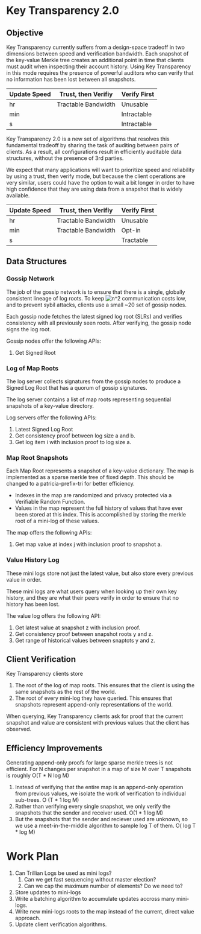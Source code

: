 # Key Transparency 2.0

## Objective

Key Transparency currently suffers from a design-space tradeoff in two dimensions between
speed and verification bandwidth.  Each snapshot of the key-value Merkle tree creates an additional
point in time that clients must audit when inspecting their account history. 
Using Key Transparency in this mode requires the presence of powerful auditors who can verify
that no information has been lost between all snapshots.

| Update Speed | Trust, then Verifiy | Verify First |
|--------------|---------------------|--------------|
| hr           | Tractable Bandwidth | Unusable     |
| min          |                     | Intractable  |
| s            |                     | Intractable  |


Key Transparency 2.0 is a new set of algorithms that resolves this fundamental tradeoff by sharing 
the task of auditing between pairs of clients. As a result, all configurations result in efficiently
auditable data structures, without the presence of 3rd parties. 

We expect that many applications will want to prioritize speed and reliability by using a trust, then verify mode, but because the client operations are very similar, users could have the option to wait a bit longer in order to have high confidence that they are using data from a snapshot that is widely available. 

| Update Speed | Trust, then Verifiy | Verify First |
|--------------|---------------------|--------------|
| hr           | Tractable Bandwidth | Unusable     |
| min          | Tractable Bandwidth | Opt-in       |
| s            |                     | Tractable    |


## Data Structures

### Gossip Network
The job of the gossip network is to ensure that there is a single, globally consistent lineage of log roots. 
To keep ![n^2](https://render.githubusercontent.com/render/math?math=n%5E2) communication costs low, and to prevent sybil attacks, clients use a small ~20 set of gossip nodes.

Each gossip node fetches the latest signed log root (SLRs) and verifies consistency with all previously seen roots.
After verifying, the gossip node signs the log root.

Gossip nodes offer the following APIs:

1. Get Signed Root 

### Log of Map Roots

The log server collects signatures from the gossip nodes to produce a Signed Log Root that has a quorum of gossip signatures.

The log server contains a list of map roots representing sequential snapshots of a key-value directory.

Log servers offer the following APIs:

1. Latest Signed Log Root
1. Get consistency proof between log size a and b. 
1. Get log item i with inclusion proof to log size a.

### Map Root Snapshots 
Each Map Root represents a snapshot of a key-value dictionary.
The map is implemented as a sparse merkle tree of fixed depth. This should be changed to a patricia-prefix-tri for better efficiency.

* Indexes in the map are randomized and privacy protected via a Verifiable Random Function.
* Values in the map represent the full history of values that have ever been stored at this index. This is accomplished by storing the merkle root of a mini-log of these values.
  
The map offers the following APIs:

1. Get map value at index j with inclusion proof to snapshot a.

### Value History Log
These mini logs store not just the latest value, but also store every previous value in order.

These mini logs are what users query when looking up their own key history, and they are what their peers verify in order to ensure that no history has been lost. 

The value log offers the following API:

1. Get latest value at snapshot z with inclusion proof.
2. Get consistency proof between snapshot roots y and z.
3. Get range of historical values between snaptots y and z.

## Client Verification 

Key Transparency clients store 
1. The root of the log of map roots. This ensures that the client is using the same snapshots as the rest of the world.
1. The root of every mini-log they have queried. This ensures that snapshots represent append-only representations of the world.

When querying, Key Transparency clients ask for proof that the current snapshot and value are consistent with previous values that the client has observed.

## Efficiency Improvements

Generating append-only proofs for large sparse merkle trees is not efficient. For N changes per snapshot in a map of size M over T snapshots is roughly O(T * N log M) 
1. Instead of verifying that the entire map is an append-only operation from previous values, we isolate the work of verification to individual sub-trees. O (T * 1 log M)
1. Rather than verifying every single snapshot, we only verify the snapshots that the sender and receiver used. O(1 * 1 log M)
1. But the snapshots that the sender and reciever used are unknown, so we use a meet-in-the-middle algorithm to sample log T of them. O( log T * log M)


# Work Plan

1. Can Trillian Logs be used as mini logs?
    1. Can we get fast sequencing without master election?
    1. Can we cap the maximum number of elements? Do we need to?
1. Store updates to mini-logs
1. Write a batching algorithm to accumulate updates accross many mini-logs.
1. Write new mini-logs roots to the map instead of the current, direct value approach.
1. Update client verification algorithms.
